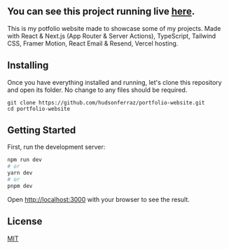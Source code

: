 ## You can see this project running live [here](https://hudson-portfolio.vercel.app/).

This is my potfolio website made to showcase some of my projects. Made with React & Next.js (App Router & Server Actions), TypeScript, Tailwind CSS, Framer Motion, React Email & Resend, Vercel hosting.

## Installing

Once you have everything installed and running, let's clone this repository and open its folder. No change to any files should be required.

```
git clone https://github.com/hudsonferraz/portfolio-website.git
cd portfolio-website

```

## Getting Started

First, run the development server:

```bash
npm run dev
# or
yarn dev
# or
pnpm dev
```

Open [http://localhost:3000](http://localhost:3000) with your browser to see the result.

## License

[MIT](https://choosealicense.com/licenses/mit/)
